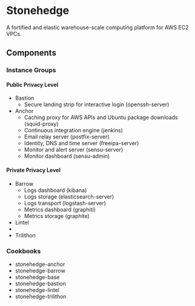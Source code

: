 Stonehedge
==========

A fortified and elastic warehouse-scale computing platform for AWS EC2 VPCs.


Components
----------

### Instance Groups

#### Public Privacy Level

  - Bastion
    - Secure landing strip for interactive login (openssh-server)
  - Anchor
    - Caching proxy for AWS APIs and Ubuntu package downloads (squid-proxy)
    - Continuous integration engine (jenkins)
    - Email relay server (postfix-server)
    - Identity, DNS and time server (freeipa-server)
    - Monitor and alert server (sensu-server)
    - Monitor dashboard (sensu-admin)

#### Private Privacy Level

  - Barrow
    - Logs dashboard (kibana)
    - Logs storage (elasticsearch-server)
    - Logs transport (logstash-server)
    - Metrics dashboard (graphiti)
    - Metrics storage (graphite)
  - Lintel
  - 
  - Trilithon

### Cookbooks
  - stonehedge-anchor
  - stonehedge-barrow
  - stonehedge-base
  - stonehedge-bastion
  - stonehedge-lintel
  - stonehedge-trilithon
